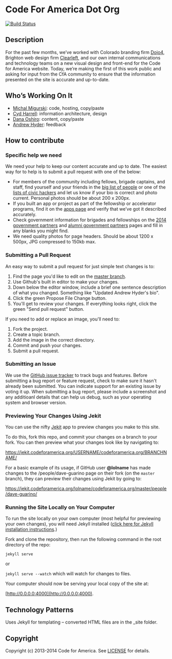 Code For America Dot Org
========================

[![Build Status](https://travis-ci.org/codeforamerica/codeforamerica.org.png?branch=master)](https://travis-ci.org/codeforamerica/codeforamerica.org)

Description
--------

For the past few months, we’ve worked with Colorado branding firm [Dojo4](http://dojo4.com/), Brighton web design firm [Clearleft](http://clearleft.com/), and our own internal communications and technology teams on a new visual design and front-end for the Code for America website. Today, we’re making the first of this work public and asking for input from the CfA community to ensure that the information presented on the site is accurate and up-to-date.

Who’s Working On It
--------

* [Michal Migurski](http://alpha.codeforamerica.org/people/michal-migurski): code, hosting, copy/paste
* [Cyd Harrell](http://alpha.codeforamerica.org/people/cyd-harrell): information architecture, design
* [Dana Oshiro](http://alpha.codeforamerica.org/people/dana-oshiro): content, copy/paste
* [Andrew Hyder](http://alpha.codeforamerica.org/people/andrew-hyder): feedback

How to contribute
--------

### Specific help we need

We need your help to keep our content accurate and up to date. The easiest way for to help is to submit a pull request with one of the below: 

* For members of the community including fellows, brigade captains, and staff, find yourself and your friends in the [big list of people](http://alpha.codeforamerica.org/people/) or one of the [lists of civic hackers](http://alpha.codeforamerica.org/geeks/our-geeks/) and let us know if your bio is correct and photo current. Personal photos should be about 200 x 200px.
* If you built an app or project as part of the fellowship or accelerator programs, find it on the [apps page](http://alpha.codeforamerica.org/apps) and verify that we’ve got it described accurately.
* Check government information for brigades and fellowships on the [2014 government partners](http://alpha.codeforamerica.org/cities/2014-cities) and [alumni government partners](http://alpha.codeforamerica.org/cities/alumni) pages and fill in any blanks you might find.
* We need quality photos for page headers. Should be about 1200 x 500px, JPG compressed to 150kb max.

### <a name="pulls"></a>Submitting a Pull Request

An easy way to submit a pull request for just simple text changes is to:

1. Find the page you'd like to edit on the [master branch](https://github.com/codeforamerica/codeforamerica.org/). 
2. Use Github's built in editor to make your changes.
3. Down below the editor window, include a brief one sentence description of what you changed. Something like "Updated Andrew Hyder's bio". 
4. Click the green Propose File Change button.  
5. You'll get to review your changes. If everything looks right, click the green "Send pull request" button.

If you need to add or replace an image, you'll need to:

1. Fork the project.
2. Create a topic branch.
3. Add the image in the correct directory.
4. Commit and push your changes.
5. Submit a pull request.

### <a name="issues"></a>Submitting an Issue

We use the [GitHub issue tracker](https://github.com/codeforamerica/codeforamerica.org/issues) to track bugs and features. Before
submitting a bug report or feature request, check to make sure it hasn't
already been submitted. You can indicate support for an existing issue by
voting it up. When submitting a bug report, please include a screenshot and any additioanl details that can help us debug, such as your operating system and browser version.

### Previewing Your Changes Using Jekit

You can use the nifty [Jekit](https://jekit.codeforamerica.org/) app to preview changes you make to this site.

To do this, fork this repo, and commit your changes on a branch to your fork. You can then preview what your changes look like by navigating to:

https://jekit.codeforamerica.org/USERNAME/codeforamerica.org/BRANCHNAME/

For a basic example of its usage, if GitHub user **@lolname** has made changes to the /people/dave-guarino page on their fork (on the `master` branch), they can preview their changes using Jekit by going to:

https://jekit.codeforamerica.org/lolname/codeforamerica.org/master/people/dave-guarino/

### Running the Site Locally on Your Computer

To run the site locally on your own computer (most helpful for previewing your own changes), you will need Jekyll installed ([click here for Jekyll installation instructions](http://jekyllrb.com/docs/installation/).)

Fork and clone the repository, then run the following command in the root directory of the repo:

`jekyll serve`

or

`jekyll serve --watch` which will watch for changes to files.

Your computer should now be serving your local copy of the site at:

[http://0.0.0.0:4000](http://0.0.0.0:4000).

Technology Patterns
--------

Uses Jekyll for templating – converted HTML files are in the _site folder.

<a name="copyright"></a>Copyright
--------

Copyright (c) 2013-2014 Code for America. See [LICENSE](https://github.com/codeforamerica/codeforamerica.org/blob/master/LICENSE) for details.
